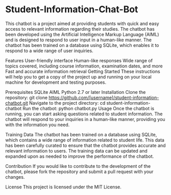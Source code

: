 # Student-Information-Chat-Bot
This chatbot is a project aimed at providing students with quick and easy access to relevant information regarding their studies. The chatbot has been developed using the Artificial Intelligence Markup Language (AIML) and is designed to respond to user input in a human-like manner. The chatbot has been trained on a database using SQLite, which enables it to respond to a wide range of user inquiries.

Features
User-friendly interface
Human-like responses
Wide range of topics covered, including course information, examination dates, and more
Fast and accurate information retrieval
Getting Started
These instructions will help you to get a copy of the project up and running on your local machine for development and testing purposes.

Prerequisites
SQLite
AIML
Python 2.7 or later
Installation
Clone the repository: git clone https://github.com/[username]/student-information-chatbot.git
Navigate to the project directory: cd student-information-chatbot
Run the chatbot: python chatbot.py
Usage
Once the chatbot is running, you can start asking questions related to student information. The chatbot will respond to your inquiries in a human-like manner, providing you with the information you need.

Training Data
The chatbot has been trained on a database using SQLite, which contains a wide range of information related to student life. This data has been carefully curated to ensure that the chatbot provides accurate and relevant information to users. The training data can be updated and expanded upon as needed to improve the performance of the chatbot.

Contribution
If you would like to contribute to the development of the chatbot, please fork the repository and submit a pull request with your changes.

License
This project is licensed under the MIT License.
